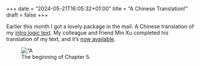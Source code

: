 +++
date = “2024-05-21T16:05:32+01:00”
title = “A Chinese Translation!”
draft = false
+++

Earlier this month I got a lovely package in the mail. A Chinese translation of my [intro logic text](https://consequently.org/writing/logic/). My colleague and friend Min Xu completed his translation of my text, and it’s [now available](https://consequently.org/writing/logic_chinese_translation/). 

<figure>
	<img src=“/images/inside-logic-chinese-translation.jpeg” width=“90%” alt=“A page spread of the beginning of Chapter 7 of a Chinese translation of a logic text”>
	<figcaption>The beginning of Chapter 5.</figcaption>
</figure>